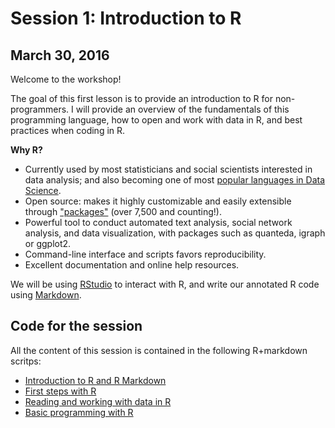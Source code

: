 # Session 1: Introduction to R 
## March 30, 2016

Welcome to the workshop! 

The goal of this first lesson is to provide an introduction to R for non-programmers. I will provide an overview of the fundamentals of this programming language, how to open and work with data in R, and best practices when coding in R.

__Why R?__ 

- Currently used by most statisticians and social scientists interested in data analysis; and also becoming one of most [popular languages in Data Science](http://www.kdnuggets.com/2015/05/r-vs-python-data-science.html).
- Open source: makes it highly customizable and easily extensible through ["packages"](https://cran.r-project.org/web/packages/) (over 7,500 and counting!).
- Powerful tool to conduct automated text analysis, social network analysis, and data visualization, with packages such as quanteda, igraph or ggplot2.
- Command-line interface and scripts favors reproducibility.
- Excellent documentation and online help resources.

We will be using [RStudio](https://www.rstudio.com/) to interact with R, and write our annotated R code using [Markdown](http://rmarkdown.rstudio.com).

## Code for the session

All the content of this session is contained in the following R+markdown scritps:

- [Introduction to R and R Markdown](http://htmlpreview.github.io/?https://github.com/pablobarbera/icourts-workshop/blob/master/intro/00-setup.html) 
- [First steps with R](http://htmlpreview.github.io/?https://github.com/pablobarbera/icourts-workshop/blob/master/intro/01-first-steps.html) 
- [Reading and working with data in R](http://htmlpreview.github.io/?https://github.com/pablobarbera/icourts-workshop/blob/master/intro/02-data-analysis.html) 
- [Basic programming with R](http://htmlpreview.github.io/?https://github.com/pablobarbera/icourts-workshop/blob/master/intro/03-basic-programming.html) 
